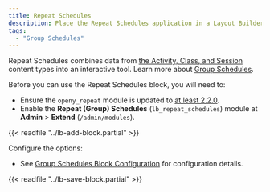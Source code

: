 ```yaml
---
title: Repeat Schedules
description: Place the Repeat Schedules application in a Layout Builder page.
tags:
  - "Group Schedules"
---
```


Repeat Schedules combines data from [the Activity, Class, and Session](../../content-types/activity-class-session/) content types into an interactive tool. Learn more about [Group Schedules](../../schedules/group-schedules).

Before you can use the Repeat Schedules block, you will need to:

- Ensure the `openy_repeat` module is updated to [at least 2.2.0](https://github.com/ynorth-projects/openy_repeat/releases).
- Enable the **Repeat (Group) Schedules** (`lb_repeat_schedules`) module at **Admin** > **Extend** (`/admin/modules`).

{{< readfile "../lb-add-block.partial" >}}

Configure the options:

- See [Group Schedules Block Configuration](../../schedules/group-schedules#block-configuration) for configuration details.

{{< readfile "../lb-save-block.partial" >}}
